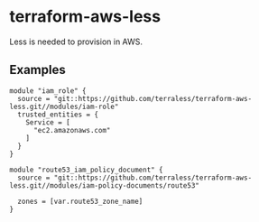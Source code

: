 # terraform-aws-less

Less is needed to provision in AWS.

## Examples

```hcl
module "iam_role" {
  source = "git::https://github.com/terraless/terraform-aws-less.git//modules/iam-role"
  trusted_entities = {
    Service = [
      "ec2.amazonaws.com"
    ]
  }
}

module "route53_iam_policy_document" {
  source = "git::https://github.com/terraless/terraform-aws-less.git//modules/iam-policy-documents/route53"

  zones = [var.route53_zone_name]
}
```

